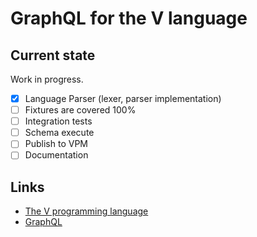 # GraphQL for the V language

## Current state

Work in progress.

- [x] Language Parser (lexer, parser implementation)
- [ ] Fixtures are covered 100%
- [ ] Integration tests
- [ ] Schema execute
- [ ] Publish to VPM
- [ ] Documentation

## Links

- [The V programming language](https://vlang.io/)
- [GraphQL](https://graphql.org/)
